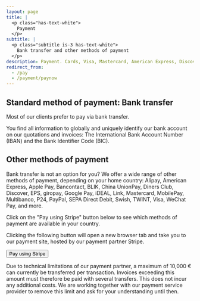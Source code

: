 ```yaml
---
layout: page
title: |
  <p class="has-text-white">
    Payment
  </p>
subtitle: |
  <p class="subtitle is-3 has-text-white">
    Bank transfer and other methods of payment
  </p>
description: Payment. Cards, Visa, Mastercard, American Express, Discover, Diners Club, China UnionPay, Cartes Bancaires. Wallets, Alipay, Apple Pay, Google Pay, Link, MobilePay, PayPal, WeChat Pay. Vouchers, Multibanco. Bank redirects, BLIK, Bancontact, EPS, giropay, iDEAL, P24, TWINT. Bank debits, SEPA Direct Debit. Bank transfer. Realtime-payments, Swish.
redirect_from:
  - /pay
  - /payment/paynow
---
```



<div style="min-height: 100vh;">
  <h2>Standard method of payment: Bank transfer</h2>
  <p>Most of our clients prefer to pay via bank transfer.</p>

  <p>You find all information to globally and uniquely identify our bank account on our quotations and invoices: The International Bank Account Number (IBAN) and the Bank Identifier Code (BIC).</p>

  <h2>Other methods of payment</h2>
  <p>Bank transfer is not an option for you? We offer a wide range of other methods of payment, depending on your home country: Alipay, American Express, Apple Pay, Bancontact, BLIK, China UnionPay, Diners Club, Discover, EPS, giropay, Google Pay, iDEAL, Link, Mastercard, MobilePay, Multibanco, P24, PayPal, SEPA Direct Debit, Swish, TWINT, Visa, WeChat Pay, and more.</p>

  <p>Click on the "Pay using Stripe" button below to see which methods of payment are available in your country.</p>

  <p>Clicking the following button will open a new browser tab and take you to our payment site, hosted by our payment partner Stripe.</p>

  <p><a href="https://buy.stripe.com/5kA9AX37u4VteBO5kk?locale=en" target="_blank"><button class="button is-link is-normal is-hover">Pay using Stripe</button></a></p>

  <p>Due to technical limitations of our payment partner, a maximum of 10,000 € can currently be transferred per transaction. Invoices exceeding this amount must therefore be paid with several transfers. This does not incur any additional costs. We are working together with our payment service provider to remove this limit and ask for your understanding until then.</p>
</div>
